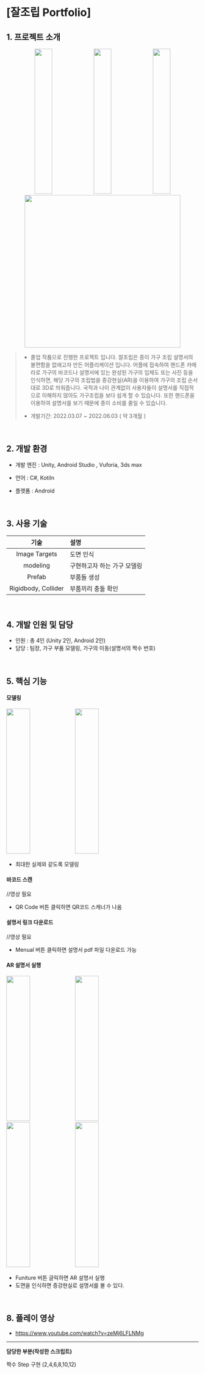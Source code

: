 
# [잘조립 Portfolio]


## 1. 프로젝트 소개

<div align="center">

  <img src="https://github.com/user-attachments/assets/7d42f6f3-676e-4d22-ac5c-99d1500a22bf" width="30%" height="380"/>
  <img src="https://github.com/user-attachments/assets/fc94570a-0fa1-4358-9d1d-70d4189d9f81" width="30%" height="380"/>
  <img src="https://github.com/user-attachments/assets/bcf4ec01-1e57-49a9-8721-ad32e5d6c390" width="30%" height="380"/>
  <img src="https://github.com/user-attachments/assets/8431a7ea-f83d-4e6a-b029-e651fd9fe05d" width="90%" height="400"/>


</div>

> + 졸업 작품으로 진행한 프로젝트 입니다. 잘조립은 종이 가구 조립 설명서의 불편함을 없애고자 만든 어플리케이션 입니다. 
> 어플에 접속하여 핸드폰 카메라로 가구의 바코드나 설명서에 있는 완성된 가구의 입체도 또는 사진 등을 인식하면, 해당 가구의 조립법을 증강현실(AR)을 이용하여 가구의 조립 순서대로 3D로 띄워줍니다. 
> 국적과 나이 관계없이 사용자들이 설명서를 직접적으로 이해하지 않아도 가구조립을 보다 쉽게 할 수 있습니다. 또한 핸드폰을 이용하여 설명서를 보기 때문에 종이 소비를 줄일 수 있습니다. 
> 
> + 개발기간: 2022.03.07 ~ 2022.06.03 ( 약 3개월 )


<br>

## 2. 개발 환경

+ 개발 엔진 : Unity, Android Studio , Vuforia, 3ds max

+ 언어 : C#, Kotiln

+ 플랫폼 : Android


<br>

## 3. 사용 기술
| 기술 | 설명 |
|:---:|:---|
| Image Targets | 도면 인식 |
| modeling | 구현하고자 하는 가구 모델링 |
| Prefab | 부품들 생성 |
| Rigidbody, Collider | 부품끼리 충돌 확인 |

<br>

## 4. 개발 인원 및 담당

+ 인원 : 총 4인 (Unity 2인, Android 2인)
+ 담당 : 팀장, 가구 부품 모델링, 가구의 이동(설명서의 짝수 번호)

<br>

## 5. 핵심 기능


#### 모델링
<div align="left">

  <img src="https://github.com/user-attachments/assets/56041ca8-61bb-47a4-af47-b767978143c9" width="35%" height="380"/>
  <img src="https://github.com/user-attachments/assets/0d85af17-681d-40ac-ad4e-53704b76ab70" width="35%" height="380"/>

</div>

+ 최대한 실제와 같도록 모델링

#### 바코드 스캔
 //영상 필요

+ QR Code 버튼 클릭하면 QR코드 스캐너가 나옴 


#### 설명서 링크 다운로드
<div align="left">

  //영상 필요

</div>

+ Menual 버튼 클릭하면 설명서 pdf 파일 다운로드 가능


#### AR 설명서 실행
<div align="left">

  <img src="https://github.com/user-attachments/assets/35ade444-bde5-4033-82dc-646a1d8b232e" width="35%" height="380"/>
  <img src="https://github.com/user-attachments/assets/36fedaba-9c35-40b8-9448-b71c5c2692ac" width="35%" height="380"/>

</div>
<div align="left">

  <img src="https://github.com/user-attachments/assets/d831e98f-870f-46f6-a72f-cd86649d45ee" width="35%" height="380"/>
  <img src="https://github.com/user-attachments/assets/ac53342f-41f9-4071-a2ea-998ef8264cf8" width="35%" height="380"/>

</div>

+ Funiture 버튼 글릭하면 AR 설명서 실행
+ 도면을 인식하면 증강현실로 설명서를 볼 수 있다.


<br>



## 8. 플레이 영상
+ https://www.youtube.com/watch?v=zeMj6LFLNMg

---

**담당한 부분(작성한 스크립트)**

짝수 Step 구현 (2,4,6,8,10,12)
